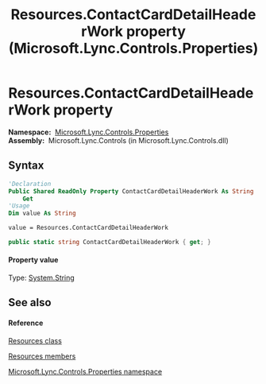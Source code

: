 ﻿---
title: Resources.ContactCardDetailHeaderWork property  (Microsoft.Lync.Controls.Properties)
TOCTitle: 'ContactCardDetailHeaderWork property '
ms:assetid: P:Microsoft.Lync.Controls.Properties.Resources.ContactCardDetailHeaderWork_DI_3_UC_OCS14MrefLyncWPF
ms:mtpsurl: https://msdn.microsoft.com/en-us/library/microsoft.lync.controls.properties.resources.contactcarddetailheaderwork_di_3_uc_ocs14mreflyncwpf(v=office.15)
ms:contentKeyID: 48598361
ms.date: 07/28/2014
mtps_version: v=office.15
f1_keywords:
- Microsoft.Lync.Controls.Properties.Resources.ContactCardDetailHeaderWork
dev_langs:
- CSharp
- JScript
- VB
- other
---

# Resources.ContactCardDetailHeaderWork property

**Namespace:**  [Microsoft.Lync.Controls.Properties](microsoft-lync-controls-properties-namespace_1.md)  
**Assembly:**  Microsoft.Lync.Controls (in Microsoft.Lync.Controls.dll)

## Syntax

``` vb
'Declaration
Public Shared ReadOnly Property ContactCardDetailHeaderWork As String
    Get
'Usage
Dim value As String

value = Resources.ContactCardDetailHeaderWork
```

``` csharp
public static string ContactCardDetailHeaderWork { get; }
```

#### Property value

Type: [System.String](http://msdn2.microsoft.com/en-us/library/s1wwdcbf)  

## See also

#### Reference

[Resources class](resources-class-microsoft-lync-controls-properties_1.md)

[Resources members](resources-members-microsoft-lync-controls-properties_1.md)

[Microsoft.Lync.Controls.Properties namespace](microsoft-lync-controls-properties-namespace_1.md)

